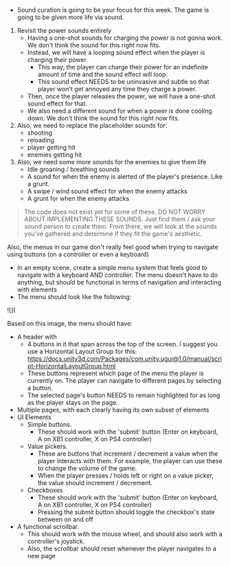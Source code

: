 
- Sound curation is going to be your focus for this week. The game is going to be given more life via sound.
1. Revisit the power sounds entirely
	- Having a one-shot sounds for charging the power is not gonna work. We don't think the sound for this right now fits.
	- Instead, we will have a looping sound effect when the player is charging their power.
		- This way, the player can charge their power for an indefinite amount of time and the sound effect will loop.
		- This sound effect NEEDS to be uninvasive and subtle so that player won't get annoyed any time they charge a power.
	- Then, once the player releases the power, we will have a one-shot sound effect for that.
	- We also need a different sound for when a power is done cooling down. We don't think the sound for this right now fits.
2. Also, we need to replace the placeholder sounds for:
	- shooting
	- reloading
	- player getting hit
	- enemies getting hit
3. Also, we need some more sounds for the enemies to give them life
	- Idle groaning / breathing sounds
	- A sound for when the enemy is alerted of the player's presence. Like a grunt.
	- A swipe / wind sound effect for when the enemy attacks
	- A grunt for when the enemy attacks

> The code does not exist yet for some of these. DO NOT WORRY ABOUT IMPLEMENTING THESE SOUNDS. Just find them / ask your sound person to create them. From there, we will look at the sounds you've gathered and determine if they fit the game's aesthetic.

Also, the menus in our game don't really feel good when trying to navigate using buttons (on a controller or even a keyboard)

- In an empty scene, create a simple menu system that feels good to navigate with a keyboard AND controller. The menu doesn't have to do anything, but should be functional in terms of navigation and interacting with elements
- The menu should look like the following:

![](

Based on this image, the menu should have:

- A header with
	- 4 buttons in it that span across the top of the screen. I suggest you use a Horizontal Layout Group for this: <https://docs.unity3d.com/Packages/com.unity.ugui@1.0/manual/script-HorizontalLayoutGroup.html>
	- These buttons represent which page of the menu the player is currently on. The player can navigate to different pages by selecting a button.
	- The selected page's button NEEDS to remain highlighted for as long as the player stays on the page.
- Multiple pages, with each clearly having its own subset of elements
- UI Elements
	- Simple buttons.
		- These should work with the 'submit' button (Enter on keyboard, A on XB1 controller, X on PS4 controller)
	- Value pickers.
		- These are buttons that increment / decrement a value when the player interacts with them. For example, the player can use these to change the volume of the game.
		- When the player presses / holds left or right on a value picker, the value should increment / decrement.
	- Checkboxes
		- These should work with the 'submit' button (Enter on keyboard, A on XB1 controller, X on PS4 controller)
		- Pressing the submit button should toggle the checkbox's state between on and off
- A functional scrollbar. 
	- This should work with the mouse wheel, and should also work with a controller's joystick.
	- Also, the scrollbar should reset whenever the player navigates to a new page


